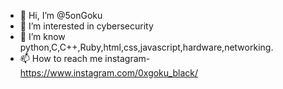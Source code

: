 - 👋 Hi, I’m @5onGoku
- 👀 I’m interested in cybersecurity
- 🌱 I’m know python,C,C++,Ruby,html,css,javascript,hardware,networking.
- 📫 How to reach me instagram-https://www.instagram.com/0xgoku_black/

<!---
Itsdudehere/Itsdudehere is a ✨ special ✨ repository because its `README.md` (this file) appears on your GitHub profile.
You can click the Preview link to take a look at your changes.
--->
